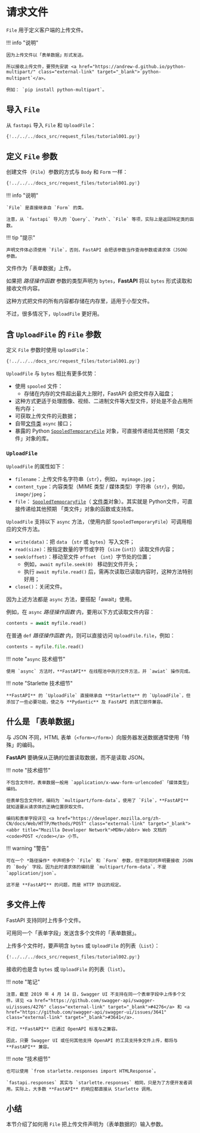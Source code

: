 # 请求文件

`File` 用于定义客户端的上传文件。

!!! info "说明"

    因为上传文件以「表单数据」形式发送。
    
    所以接收上传文件，要预先安装 <a href="https://andrew-d.github.io/python-multipart/" class="external-link" target="_blank">`python-multipart`</a>。
    
    例如： `pip install python-multipart`。

## 导入 `File`

从 `fastapi` 导入 `File` 和 `UploadFile`：

```Python hl_lines="1"
{!../../../docs_src/request_files/tutorial001.py!}
```

## 定义 `File` 参数

创建文件（`File`）参数的方式与 `Body` 和 `Form` 一样：

```Python hl_lines="7"
{!../../../docs_src/request_files/tutorial001.py!}
```

!!! info "说明"

    `File` 是直接继承自 `Form` 的类。
    
    注意，从 `fastapi` 导入的 `Query`、`Path`、`File` 等项，实际上是返回特定类的函数。

!!! tip "提示"

    声明文件体必须使用 `File`，否则，FastAPI 会把该参数当作查询参数或请求体（JSON）参数。

文件作为「表单数据」上传。

如果把 *路径操作函数*  参数的类型声明为 `bytes`，**FastAPI** 将以 `bytes` 形式读取和接收文件内容。

这种方式把文件的所有内容都存储在内存里，适用于小型文件。

不过，很多情况下，`UploadFile` 更好用。

## 含 `UploadFile` 的 `File` 参数

定义 `File` 参数时使用 `UploadFile`：

```Python hl_lines="12"
{!../../../docs_src/request_files/tutorial001.py!}
```

`UploadFile` 与 `bytes` 相比有更多优势：

* 使用 `spooled` 文件：
    * 存储在内存的文件超出最大上限时，FastAPI 会把文件存入磁盘；
* 这种方式更适于处理图像、视频、二进制文件等大型文件，好处是不会占用所有内存；
* 可获取上传文件的元数据；
* 自带<a href="https://docs.python.org/zh-cn/3/glossary.html#term-file-like-object" class="external-link" target="_blank">文件类</a> `async` 接口；
* 暴露的 Python <a href="https://docs.python.org/zh-cn/3/library/tempfile.html#tempfile.SpooledTemporaryFile" class="external-link" target="_blank">`SpooledTemporaryFile`</a> 对象，可直接传递给其他预期「类文件」对象的库。

### `UploadFile`

`UploadFile` 的属性如下：

* `filename`：上传文件名字符串（`str`），例如， `myimage.jpg`；
* `content_type`：内容类型（MIME 类型 / 媒体类型）字符串（`str`），例如，`image/jpeg`；
* `file`： <a href="https://docs.python.org/zh-cn/3/library/tempfile.html#tempfile.SpooledTemporaryFile" class="external-link" target="_blank">`SpooledTemporaryFile`</a>（ <a href="https://docs.python.org/zh-cn/3/glossary.html#term-file-like-object" class="external-link" target="_blank">文件类</a>对象）。其实就是 Python文件，可直接传递给其他预期 「类文件」对象的函数或支持库。

`UploadFile` 支持以下 `async` 方法，（使用内部 `SpooledTemporaryFile`）可调用相应的文件方法。

* `write(data)`：把 `data` （`str` 或 `bytes`）写入文件；
* `read(size)`：按指定数量的字节或字符（`size` (`int`)）读取文件内容；
* `seek(offset)`：移动至文件 `offset` （`int`）字节处的位置；
    * 例如，`await myfile.seek(0) ` 移动到文件开头；
    * 执行 `await myfile.read()` 后，需再次读取已读取内容时，这种方法特别好用；
* `close()`：关闭文件。

因为上述方法都是 `async` 方法，要搭配「await」使用。

例如，在 `async` *路径操作函数* 内，要用以下方式读取文件内容：

```Python
contents = await myfile.read()
```

在普通 `def` *路径操作函数*  内，则可以直接访问 `UploadFile.file`，例如：

```Python
contents = myfile.file.read()
```

!!! note "`async` 技术细节"

    使用 `async` 方法时，**FastAPI** 在线程池中执行文件方法，并 `awiat` 操作完成。

!!! note "Starlette 技术细节"

    **FastAPI** 的 `UploadFile` 直接继承自 **Starlette** 的 `UploadFile`，但添加了一些必要功能，使之与 **Pydantic** 及 FastAPI 的其它部件兼容。

## 什么是 「表单数据」

与 JSON 不同，HTML 表单（`<form></form>`）向服务器发送数据通常使用「特殊」的编码。

**FastAPI** 要确保从正确的位置读取数据，而不是读取 JSON。

!!! note "技术细节"

    不包含文件时，表单数据一般用 `application/x-www-form-urlencoded`「媒体类型」编码。
    
    但表单包含文件时，编码为 `multipart/form-data`。使用了 `File`，**FastAPI** 就知道要从请求体的正确位置获取文件。
    
    编码和表单字段详见 <a href="https://developer.mozilla.org/zh-CN/docs/Web/HTTP/Methods/POST" class="external-link" target="_blank"><abbr title="Mozilla Developer Network">MDN</abbr> Web 文档的 <code>POST </code></a> 小节。

!!! warning "警告"

    可在一个 *路径操作* 中声明多个 `File` 和 `Form` 参数，但不能同时声明要接收 JSON 的 `Body` 字段。因为此时请求体的编码是 `multipart/form-data`，不是 `application/json`。
    
    这不是 **FastAPI** 的问题，而是 HTTP 协议的规定。

## 多文件上传

FastAPI 支持同时上传多个文件。

可用同一个「表单字段」发送含多个文件的「表单数据」。

上传多个文件时，要声明含 `bytes` 或 `UploadFile` 的列表（`List`）：

```Python hl_lines="10  15"
{!../../../docs_src/request_files/tutorial002.py!}
```

接收的也是含 `bytes` 或 `UploadFile` 的列表（`list`）。

!!! note "笔记"

    注意，截至 2019 年 4 月 14 日，Swagger UI 不支持在同一个表单字段中上传多个文件。详见 <a href="https://github.com/swagger-api/swagger-ui/issues/4276" class="external-link" target="_blank">#4276</a> 和 <a href="https://github.com/swagger-api/swagger-ui/issues/3641" class="external-link" target="_blank">#3641</a>.
    
    不过，**FastAPI** 已通过 OpenAPI 标准与之兼容。
    
    因此，只要 Swagger UI 或任何其他支持 OpenAPI 的工具支持多文件上传，都将与 **FastAPI** 兼容。

!!! note "技术细节"

    也可以使用 `from starlette.responses import HTMLResponse`。
    
    `fastapi.responses` 其实与 `starlette.responses` 相同，只是为了方便开发者调用。实际上，大多数 **FastAPI** 的响应都直接从 Starlette 调用。

## 小结

本节介绍了如何用 `File` 把上传文件声明为（表单数据的）输入参数。